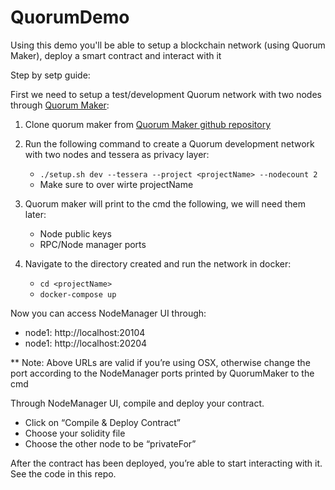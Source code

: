 # QuorumDemo
Using this demo you'll be able to setup a blockchain network (using Quorum Maker), deploy a smart contract and interact with it

Step by setp guide: 

First we need to setup a test/development Quorum network with two nodes through [Quorum Maker](https://github.com/synechron-finlabs/quorum-maker/wiki#setting-up-quorum-testdevelopment-network):

1. Clone quorum maker from [Quorum Maker github repository](https://github.com/synechron-finlabs/quorum-maker.git) 

2. Run the following command to create a Quorum development network with two nodes and tessera as privacy layer:
    * `./setup.sh dev --tessera --project <projectName> --nodecount 2`
    * Make sure to over wirte projectName


3. Quorum maker will print to the cmd the following, we will need them later:
    * Node public keys
    * RPC/Node manager ports 

4. Navigate to the directory created and run the network in docker:   
    * `cd <projectName>`
    * `docker-compose up`




Now you can access NodeManager UI through:
  - node1: http://localhost:20104 
  - node1: http://localhost:20204

** Note: Above URLs are valid if you’re using OSX, otherwise change the port according to the NodeManager ports printed by QuorumMaker to the cmd 




Through NodeManager UI, compile and deploy your contract.
  - Click on “Compile & Deploy Contract”
  - Choose your solidity file
  - Choose the other node to be “privateFor” 



After the contract has been deployed, you’re able to start interacting with it. See the code in this repo.


